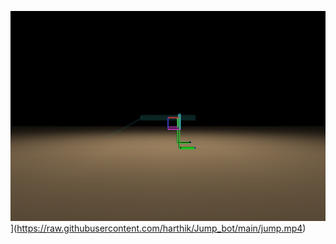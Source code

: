 ![Watch the video](https://raw.githubusercontent.com/harthik/Jump_bot/main/first_frame.jpeg)](https://raw.githubusercontent.com/harthik/Jump_bot/main/jump.mp4)
